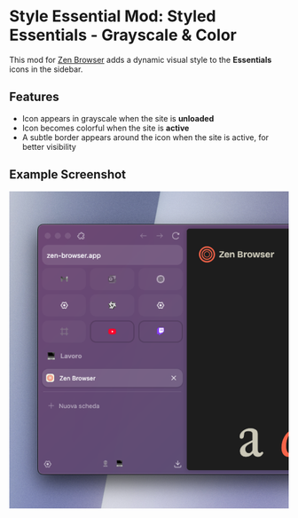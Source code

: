 # Style Essential Mod: Styled Essentials - Grayscale & Color

This mod for [Zen Browser](https://zen-browser.app/)  adds a dynamic visual style to the **Essentials** icons in the sidebar.

## Features

-  Icon appears in grayscale when the site is **unloaded**
-  Icon becomes colorful when the site is **active**
-  A subtle border appears around the icon when the site is active, for better visibility

## Example Screenshot

![Example of the mod in action](zen-essential.png "Zen Browser Mod - Styled Essentials")
